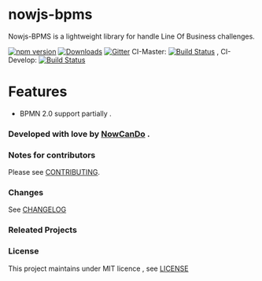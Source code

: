 # **nowjs-bpms**
Nowjs-BPMS is a lightweight library for handle Line Of Business challenges.

 [![npm version](https://badge.fury.io/js/nowjs-bpms.svg)](https://www.npmjs.com/package/nowjs-bpms)
 [![Downloads](https://img.shields.io/npm/dm/nowjs-bpms.svg)](https://www.npmjs.com/package/nowjs-bpms)
 [![Gitter](https://badges.gitter.im/nowcando/nowjs-bpms.svg)](https://gitter.im/nowcando/nowjs-bpms?utm_source=badge&utm_medium=badge&utm_campaign=pr-badge)
  CI-Master: [![Build Status](https://travis-ci.org/nowcando/nowjs-bpms.svg?branch=master)](https://travis-ci.org/nowcando/nowjs-bpms) , CI-Develop: [![Build Status](https://travis-ci.org/nowcando/nowjs-bpms.svg?branch=develop)](https://travis-ci.org/nowcando/nowjs-bpms)

 # Features

 - BPMN 2.0 support partially .

### Developed with love by [NowCanDo](http://www.nowcando.com)  .

### Notes for contributors

Please see [CONTRIBUTING](./CONTRIBUTING.md).

### Changes

See [CHANGELOG](./CHANGELOG.md)

### Releated Projects

### License   
This project maintains under MIT licence , see [LICENSE](./LICENSE.md) 